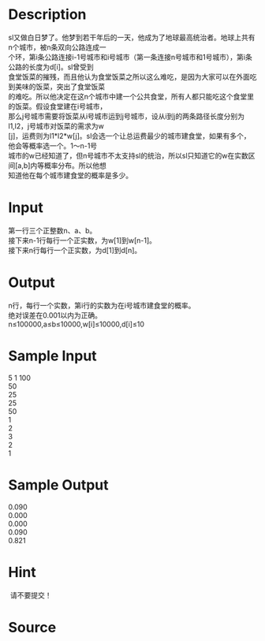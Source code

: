 
# Description

<div class="content"><div>sl又做白日梦了。他梦到若干年后的一天，他成为了地球最高统治者。地球上共有n个城市，被n条双向公路连成一</div>
<div>个环，第i条公路连接i-1号城市和i号城市（第一条连接n号城市和1号城市），第i条公路的长度为d[i]。sl曾受到</div>
<div>食堂饭菜的摧残，而且他认为食堂饭菜之所以这么难吃，是因为大家可以在外面吃到美味的饭菜，突出了食堂饭菜</div>
<div>的难吃。所以他决定在这n个城市中建一个公共食堂，所有人都只能吃这个食堂里的饭菜。假设食堂建在i号城市，</div>
<div>那么j号城市需要将饭菜从i号城市运到j号城市，设从i到j的两条路径长度分别为l1,l2，j号城市对饭菜的需求为w</div>
<div>[j]，运费则为l1*l2*w[j]。sl会选一个让总运费最少的城市建食堂，如果有多个，他会等概率选一个。1～n-1号</div>
<div>城市的w已经知道了，但n号城市不太支持sl的统治，所以sl只知道它的w在实数区间[a,b]内等概率分布。所以他想</div>
<div>知道他在每个城市建食堂的概率是多少。</div>
<div></div>
<p></p></div>

# Input

<div class="content"><div>第一行三个正整数n、a、b。</div>
<div>接下来n-1行每行一个正实数，为w[1]到w[n-1]。</div>
<div>接下来n行每行一个正实数，为d[1]到d[n]。</div>
<div></div>
<p></p></div>

# Output

<div class="content"><div>n行，每行一个实数，第i行的实数为在i号城市建食堂的概率。</div>
<div>绝对误差在0.001以内为正确。</div>
<div>n≤100000,a≤b≤10000,w[i]≤10000,d[i]≤10</div>
<div></div>
<p></p></div>

# Sample Input

<div class="content"><span class="sampledata">5 1 100<br/>
50<br/>
25<br/>
25<br/>
50<br/>
1<br/>
2<br/>
3<br/>
2<br/>
1</span></div>

# Sample Output

<div class="content"><span class="sampledata">0.090<br/>
0.000<br/>
0.000<br/>
0.090<br/>
0.821</span></div>

# Hint

<div class="content"><p></p><p> 请不要提交！</p><p></p></div>

# Source

<div class="content"><p><a href="problemset.php?search="></a></p></div>

